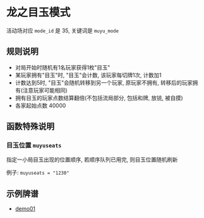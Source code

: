 # 龙之目玉模式

活动场对应 `mode_id` 是 35, 关键词是 `muyu_mode`

## 规则说明

- 对局开始时随机有1名玩家获得1枚"目玉"
- 某玩家拥有"目玉"时, "目玉"会计数, 该玩家每切牌1次, 计数加1
- 计数达到5时, "目玉"会随机转移到另一个玩家, 原玩家不拥有, 转移后的玩家拥有(注意玩家可能相同)
- 拥有目玉的玩家点数结算翻倍(不包括流局部分, 包括和牌, 放铳, 被自摸)
- 各家起始点数 40000

## 函数特殊说明

### 目玉位置 `muyuseats`

指定一小局目玉出现的位置顺序, 若顺序队列已用完, 则目玉位置随机刷新

例子: `muyuseats = "1230"`

## 示例牌谱

- [demo01](demo01.js)
